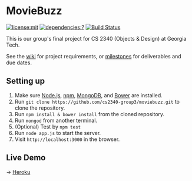 # MovieBuzz

[![license:mit](https://img.shields.io/badge/license-mit-green.svg?style=flat-square)](#license)
[![dependencies:?](https://david-dm.org/cs2340-group3/moviebuzz.svg)](https://david-dm.org/)
[![Build Status](https://travis-ci.org/cs2340-group3/moviebuzz.svg?branch=master)](https://travis-ci.org/cs2340-group3/moviebuzz)

This is our group's final project for CS 2340 (Objects & Design) at Georgia Tech.

See the [wiki](https://github.com/cs2340-group3/moviebuzz/wiki) for project requirements, or [milestones](https://github.com/cs2340-group3/moviebuzz/milestones) for deliverables and due dates.

## Setting up

1. Make sure [Node.js](https://nodejs.org/), [npm](https://www.npmjs.com), [MongoDB](https://www.mongodb.org/), and [Bower](http://bower.io/) are installed.
2. Run `git clone https://github.com/cs2340-group3/moviebuzz.git` to clone the repository.
3. Run `npm install & bower install` from the cloned repository.
4. Run `mongod` from another terminal.
5. (Optional) Test by `npm test`
4. Run `node app.js` to start the server.
5. Visit `http://localhost:3000` in the browser.

## Live Demo
→ [Heroku](http://moviebuzz.herokuapp.com)
